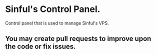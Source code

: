 # Sinful's Control Panel.
Control panel that is used to manage Sinful's VPS.

You may create pull requests to improve upon the code or fix issues. 
---
